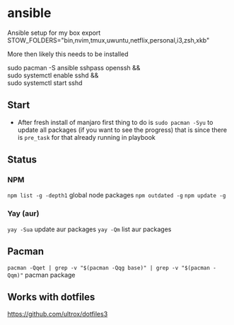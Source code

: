 # ansible
Ansible setup for my box
export STOW_FOLDERS="bin,nvim,tmux,uwuntu,netflix,personal,i3,zsh,xkb"

More then likely this needs to be installed 

sudo pacman -S ansible sshpass openssh && \
sudo systemctl enable sshd && \
sudo systemctl start sshd

## Start

- After fresh install of manjaro first thing to do is
`sudo pacman -Syu` to update all packages (if you want to see the progress) that is since there is `pre_task` for that already running in playbook


## Status

### NPM
`npm list -g -depth1` global node packages
`npm outdated -g`
`npm update -g`

### Yay (aur)
`yay -Sua` update aur packages
`yay -Qm` list aur packages

## Pacman
`pacman -Qqet | grep -v "$(pacman -Qqg base)" | grep -v "$(pacman -Qqm)"` pacman package

 ## Works with dotfiles
 https://github.com/ultrox/dotfiles3
